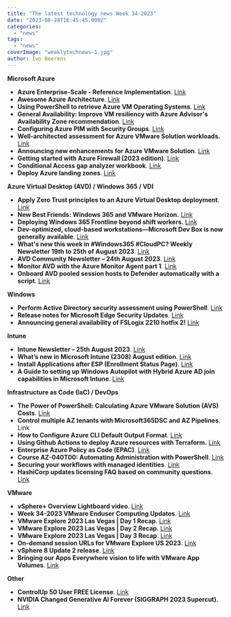 ```yaml
---
title: "The latest technology news Week 34-2023"
date: "2023-08-28T16:45:45.000Z"
categories: 
  - "news"
tags: 
  - "news"
coverImage: "weeklytechnews-1.jpg"
author: Ivo Beerens
---
```


**Microsoft Azure**

- **Azure Enterprise-Scale - Reference Implementation**. [Link](https://github.com/Azure/Enterprise-Scale/)
- **Awesome Azure Architecture**. [Link](https://github.com/lukemurraynz/awesome-azure-architecture)
- **Using PowerShell to retrieve Azure VM Operating Systems**. [Link](https://archiechristopher.co.uk/2023/08/25/using-PowerShell-to-retrieve-azure-vm-operating-systems/)
- **General Availability: Improve VM resiliency with Azure Advisor's Availability Zone recommendation**. [Link](https://azure.microsoft.com/en-us/updates/general-availability-elevate-vm-resiliency-with-azure-advisors-availability-zone-recommendation/?WT.mc_id=AZ-MVP-5004796)
- **Configuring Azure PIM with Security Groups**. [Link](https://www.securityninja.cloud/post/configuring-azure-pim-with-security-groups)
- **Well-architected assessment for Azure VMware Solution workloads.** [Link](https://learn.microsoft.com/en-us/azure/well-architected/azure-VMware/assessment)
- **Announcing new enhancements for Azure VMware Solution**. [Link](https://techcommunity.microsoft.com/t5/azure-migration-and/announcing-new-enhancements-for-azure-VMware-solution/ba-p/3906272)
- **Getting started with Azure Firewall (2023 edition)**. [Link](https://www.youtube.com/watch?v=d8FBBeRqCsg)
- **Conditional Access gap analyzer workbook**. [Link](https://learn.microsoft.com/en-us/azure/active-directory/reports-monitoring/workbook-conditional-access-gap-analyzer)
- **Deploy Azure landing zones**. [Link](https://learn.microsoft.com/en-us/azure/architecture/landing-zones/landing-zone-deploy?WT.mc_id=AZ-MVP-5004796)

**Azure Virtual Desktop (AVD) / Windows 365 / VDI**

- **Apply Zero Trust principles to an Azure Virtual Desktop deployment**. [Link](https://learn.microsoft.com/en-us/security/zero-trust/azure-infrastructure-avd)
- **New Best Friends: Windows 365 and VMware Horizon.** [Link](https://mobile-jon.com/2023/08/25/new-best-friends-windows-365-and-VMware-horizon/)
- **Deploying Windows 365 Frontline beyond shift workers.** [Link](https://techcommunity.microsoft.com/t5/windows-it-pro-blog/deploying-windows-365-frontline-beyond-shift-workers/ba-p/3908079)
- **Dev-optimized, cloud-based workstations—Microsoft Dev Box is now generally available**. [Link](https://azure.microsoft.com/en-us/blog/dev-optimized-cloud-based-workstations-microsoft-dev-box-is-now-generally-available/)
- **What's new this week in #Windows365 #CloudPC? Weekly Newsletter 19th to 25th of August 2023**. [Link](https://w365community.com/weekly-newsletter-19th-to-25th-of-august-2023)
- **AVD Community Newsletter – 24th August 2023**. [Link](https://avdcommunity.com/avd-community-newsletter-24th-august-2023/)
- **Monitor AVD with the Azure Monitor Agent part 1**. [Link](https://johanvanneuville.com/avd/monitor-avd-with-the-azure-monitor-agent-part-1/)
- **Onboard AVD pooled session hosts to Defender automatically with a script**. [Link](https://blog.itprocloud.de/Rollout-AVD-SessionHost-To-Defender-Automatically-with-a-script/)

**Windows**

- **Perform Active Directory security assessment using PowerShell**. [Link](https://4sysops.com/archives/perform-active-directory-security-assessment-using-PowerShell/)
- **Release notes for Microsoft Edge Security Updates**. [Link](https://learn.microsoft.com/en-us/deployedge/microsoft-edge-relnotes-security)
- **Announcing general availability of FSLogix 2210 hotfix 2!** [Link](https://techcommunity.microsoft.com/t5/fslogix-blog/announcing-general-availability-of-fslogix-2210-hotfix-2/ba-p/3906433)

**Intune**

- **Intune Newsletter – 25th August 2023**. [Link](https://andrewstaylor.com/2023/08/25/intune-newsletter-25th-august-2023/)
- **What’s new in Microsoft Intune (2308) August edition**. [Link](https://techcommunity.microsoft.com/t5/microsoft-intune-blog/what-s-new-in-microsoft-intune-2308-august-edition/ba-p/3907851?WT.mc_id=DT-MVP-5001664)
- **Install Applications after ESP (Enrollment Status Page)**. [Link](https://www.nielskok.tech/intune/install-applications-after-esp-enrollment-status-page/)
- **A Guide to setting up Windows Autopilot with Hybrid Azure AD join capabilities in Microsoft Intune**. [Link](https://niklasrast.com/2023/08/22/a-guide-to-setting-up-windows-autopilot-with-hybrid-azure-ad-join-capabilities-in-microsoft-intune/)

**Infrastructure as Code (IaC) / DevOps**

- **The Power of PowerShell: Calculating Azure VMware Solution (AVS) Costs**. [Link](https://davidstamen.com/2023/08/21/the-power-of-PowerShell-calculating-azure-VMware-solution-avs-costs/)
- **Control multiple AZ tenants with Microsoft365DSC and AZ Pipelines**. Link
- **How to Configure Azure CLI Default Output Format**. [Link](https://www.thomasmaurer.ch/2020/06/how-to-configure-azure-cli-default-output-format/)
- **Using Github Actions to deploy Azure resources with Terraform.** [Link](https://sqlreitse.com/2023/08/22/using-github-actions-to-deploy-azure-resources-with-terraform/)
- **Enterprise Azure Policy as Code (EPAC)**. [Link](https://azure.github.io/enterprise-azure-policy-as-code/)
- **Course AZ-040T00: Automating Administration with PowerShell**. [Link](https://learn.microsoft.com/en-us/training/courses/az-040t00)
- **Securing your workflows with managed identities**. [Link](https://codewithme.cloud/posts/2023/08/managed-identity-for-workflows/)
- **HashiCorp updates licensing FAQ based on community questions**. [Link](https://www.hashicorp.com/blog/hashicorp-updates-licensing-faq-based-on-community-questions)

**VMware**

- **vSphere+ Overview Lightboard video**. [Link](https://www.youtube.com/watch?v=5bZK2Nx0npM)
- **Week 34-2023 VMware Enduser Computing Updates**. [Link](https://juliuslienemann.wordpress.com/2023/08/25/week-34-2023-VMware-enduser-computing-updates/)
- **VMware Explore 2023 Las Vegas | Day 1 Recap**. [Link](https://blogs.VMware.com/explore/2023/08/23/VMware-explore-2023-las-vegas-day-1-recap/)
- **VMware Explore 2023 Las Vegas | Day 2 Recap**. [Link](https://blogs.VMware.com/explore/2023/08/23/VMware-explore-2023-las-vegas-day-2-recap/)
- **VMware Explore 2023 Las Vegas | Day 3 Recap**. [Link](https://blogs.VMware.com/explore/2023/08/24/VMware-explore-2023-las-vegas-day-3-recap/)
- **On-demand session URLs for VMware Explore US 2023**. [Link](https://williamlam.com/2023/08/on-demand-session-urls-for-VMware-explore-us-2023.html)
- **vSphere 8 Update 2 release**. [Link](https://blogs.VMware.com/vSphere/2023/08/announcing-vSphere-q3-2023-release.html)
- **Bringing our Apps Everywhere vision to life with VMware App Volumes**. [Link](https://blogs.VMware.com/euc/2023/08/bringing-our-apps-everywhere-vision-to-life-with-VMware-app-volumes.html)

**Other**

- **ControlUp 50 User FREE License**. [Link](https://www.controlup.com/edge-dx-vip-pack/)
- **NVIDIA Changed Generative AI Forever (SIGGRAPH 2023 Supercut)**. [Link](https://www.youtube.com/watch?v=dvRsZ4-wUGw)



